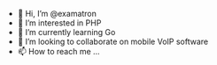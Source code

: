 - 👋 Hi, I’m @examatron
- 👀 I’m interested in PHP
- 🌱 I’m currently learning Go
- 💞️ I’m looking to collaborate on mobile VoIP software
- 📫 How to reach me ...
